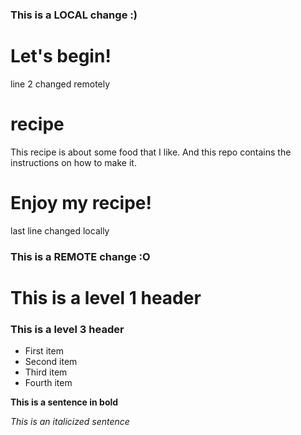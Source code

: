 ### This is a LOCAL change :)
# Let's begin!
line 2 changed remotely
# recipe
This recipe is about some food that I like.
And this repo contains the instructions on how to make it.

# Enjoy my recipe!
last line changed locally
### This is a REMOTE change :O

# This is a level 1 header

### This is a level 3 header

- First item
- Second item
- Third item
- Fourth item

**This is a sentence in bold**

*This is an italicized sentence*